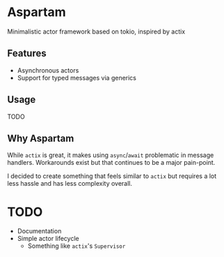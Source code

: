 # Aspartam

Minimalistic actor framework based on tokio, inspired by actix

## Features

* Asynchronous actors
* Support for typed messages via generics

## Usage

TODO

## Why Aspartam

While `actix` is great, it makes using `async`/`await` problematic in message handlers. Workarounds exist but that continues to be a major pain-point. 

I decided to create something that feels similar to `actix` but requires a lot less hassle and has less complexity overall.


# TODO

* Documentation
* Simple actor lifecycle
  * Something like `actix`'s `Supervisor`
